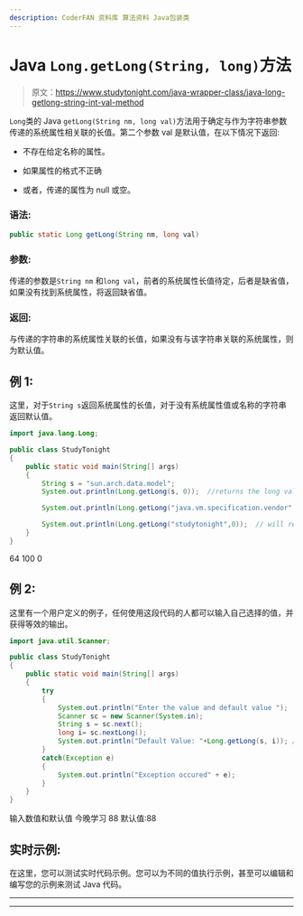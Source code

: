 ```yaml
---
description: CoderFAN 资料库 算法资料 Java包装类
---
```


# Java `Long.getLong(String, long)`方法

> 原文：<https://www.studytonight.com/java-wrapper-class/java-long-getlong-string-int-val-method>

`Long`类的 Java `getLong(String nm, long val)`方法用于确定与作为字符串参数传递的系统属性相关联的长值。第二个参数 val 是默认值，在以下情况下返回:

*   不存在给定名称的属性。

*   如果属性的格式不正确

*   或者，传递的属性为 null 或空。

### 语法:

```java
public static Long getLong(String nm, long val)
```

### 参数:

传递的参数是`String nm` 和`long val`，前者的系统属性长值待定，后者是缺省值，如果没有找到系统属性，将返回缺省值。

### 返回:

与传递的字符串的系统属性关联的长值，如果没有与该字符串关联的系统属性，则为默认值。

## 例 1:

这里，对于`String s`返回系统属性的长值，对于没有系统属性值或名称的字符串返回默认值。

```java
import java.lang.Long;

public class StudyTonight
{
    public static void main(String[] args)
    {
        String s = "sun.arch.data.model";
        System.out.println(Long.getLong(s, 0));  //returns the long value of the system property of string s

        System.out.println(Long.getLong("java.vm.specification.vendor", 100));  // will return the default value as string as there is no property of the given name

        System.out.println(Long.getLong("studytonight",0));  // will return the default value as string does not have a system property value
    }
}
```

64
100
0

## 例 2:

这里有一个用户定义的例子，任何使用这段代码的人都可以输入自己选择的值，并获得等效的输出。

```java
import java.util.Scanner; 

public class StudyTonight
{  
    public static void main(String[] args) 
    {          
        try
        {
            System.out.println("Enter the value and default value ");                   
            Scanner sc = new Scanner(System.in);  
            String s = sc.next();
            long i= sc.nextLong();
            System.out.println("Default Value: "+Long.getLong(s, i)); //will returns the long value of the system property 
        }
        catch(Exception e)
        {
            System.out.println("Exception occured" + e);  
        }
    }  
} 
```

输入数值和默认值
今晚学习 88
默认值:88

## 实时示例:

在这里，您可以测试实时代码示例。您可以为不同的值执行示例，甚至可以编辑和编写您的示例来测试 Java 代码。

* * *

* * *